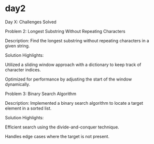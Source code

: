 # day2
Day X: Challenges Solved

Problem 2: Longest Substring Without Repeating Characters

Description: Find the longest substring without repeating characters in a given string.

Solution Highlights:

Utilized a sliding window approach with a dictionary to keep track of character indices.

Optimized for performance by adjusting the start of the window dynamically.


Problem 3: Binary Search Algorithm

Description: Implemented a binary search algorithm to locate a target element in a sorted list.

Solution Highlights:

Efficient search using the divide-and-conquer technique.

Handles edge cases where the target is not present.

